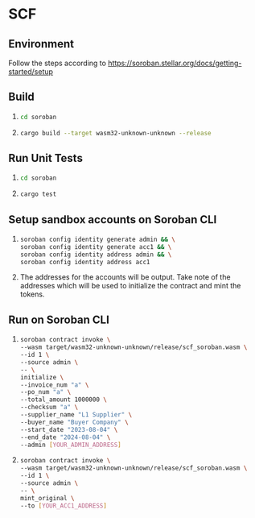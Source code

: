 # SCF

## Environment
Follow the steps according to https://soroban.stellar.org/docs/getting-started/setup 

## Build
1. ```bash
   cd soroban
   ```
2. ```bash
   cargo build --target wasm32-unknown-unknown --release
   ```

## Run Unit Tests
1. ```bash
   cd soroban
   ```
2. ```bash
   cargo test
   ```

## Setup sandbox accounts on Soroban CLI
1. ```bash
   soroban config identity generate admin && \
   soroban config identity generate acc1 && \
   soroban config identity address admin && \
   soroban config identity address acc1
   ```
2. The addresses for the accounts will be output. Take note of the addresses which will be used to initialize the contract and mint the tokens.

## Run on Soroban CLI
1. ```bash
   soroban contract invoke \
   --wasm target/wasm32-unknown-unknown/release/scf_soroban.wasm \
   --id 1 \
   --source admin \
   -- \
   initialize \
   --invoice_num "a" \
   --po_num "a" \
   --total_amount 1000000 \
   --checksum "a" \
   --supplier_name "L1 Supplier" \
   --buyer_name "Buyer Company" \
   --start_date "2023-08-04" \
   --end_date "2024-08-04" \
   --admin [YOUR_ADMIN_ADDRESS]
   ```
2. ```bash
   soroban contract invoke \
   --wasm target/wasm32-unknown-unknown/release/scf_soroban.wasm \
   --id 1 \
   --source admin \
   -- \
   mint_original \
   --to [YOUR_ACC1_ADDRESS]
   ```
